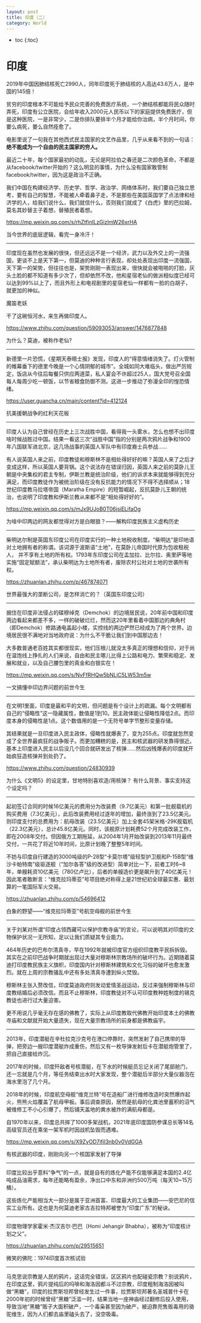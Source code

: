```yaml
---
layout: post
title: 印度（二）
category: World 
---
```


* toc
{:toc}

# 印度

2019年中国因肺结核死亡2990人，同年印度死于肺结核的人高达43.6万人，是中国的145倍！

贫穷的印度根本不可能给予民众完善的免费医疗系统，一个肺结核都能将民众随时弄死，印度有公立医院，会给年收入2000元人民币以下的家庭提供免费医疗，但是这种医院，一是非常少，二是你排队要排半个月才能给你治病，半个月时间，你要么病死，要么自然痊愈了。

电影里说了一句我在其他西式民主国家的文艺作品里，几乎从来看不到的一句话：**绝不能成为一个自由的民主国家的穷人。**

最近二十年，每个国家最初的动乱，无论是阿拉伯之春还是二次颜色革命，不都是从facebook/twitter开始的？这么明显的事情，为什么没有国家敢管制facebook/twitter，因为这是政治不正确。

我们中国在构建经济学、历史学、哲学、政治学、网络体系时，我们要自己独立思考，要有自己的智慧，不能被人牵着鼻子走，不是那些在美国英国学了点法律和经济学的人，给我们说什么，我们就信什么，否则我们就成了《白虎》里的巴拉姆，莫名其妙替主子着想，替殖民者着想。

https://mp.weixin.qq.com/s/rhZtfinILzGizlmW26xrHA

当今世界的底层逻辑，看完一身冷汗！

---

印度现在虽然也发展的很快，但还远远不是一个经济，武力以及外交上的一流强国，更谈不上是天下第一，但莫迪的种种言行表现，却处处表现出印度一流强国，天下第一的架势，但往往也是，架势刚刚一表现出来，很快就会被啪啪的打脸，灰头土脸的都不知道有多少次了，但却依然不改，他和星宿老仙的做派相似度已经可以达到99%以上了，而且外形上和电视剧里的星宿老仙一样都有一脸的白胡子，就更加的神似。

魔笛老妖

干了这碗恒河水，来生再做印度人。

https://www.zhihu.com/question/59093053/answer/1476877848

为什么？莫迪，被称作老仙?

---

新德里一片恐慌，《星期天泰晤士报》发现，印度人的“得意情绪消失了。灯火管制的帷幕垂下的德里今晚是一个心情阴郁的城市”。全城如同大难临头，做出严厉规定，饭店从今往后每餐只供应两道菜，私人宴会不许超过25人，国大党号召全国每人每周少吃一顿饭，以节省粮食防御不测。这进一步推动了弥漫全印的惶恐情绪。

https://user.guancha.cn/main/content?id=412124

抗美援朝战争的红利天花板

---

印度人认为自己曾经在历史上三次战胜中国，看得我一头雾水，怎么也想不出印度啥时候战胜过中国。结果一看这三次“战胜中国”指的分别是两次鸦片战争和1900年八国联军进北京，这几场战事的英国人军队中有印度裔士兵参战……

有人说英国人来之前，印度教徒和穆斯林不是相处得好好的嘛？英国人来了之后才变成这样，所以英国人要背锅。这个说法存在错误归因，英国人来之前的莫卧儿王朝是中央集权的君主专制，伊斯兰教是统治阶级，他们的诉求本来就能够得到充分满足，而印度教徒作为被统治阶级在没有反抗能力的情况下不得不选择顺从；18世纪印度教马拉塔帝国（Maratha Empire）的短暂崛起，反抗莫卧儿王朝的统治，也说明了印度教和伊斯兰教从来都不是“相处得好好的”。

https://mp.weixin.qq.com/s/mJx9UJoB0T06jsiELifaOg

为啥中印两边的网友都觉得对方是白眼狼？——解构印度民族主义虚构历史

---

柴明达尔制是英国东印度公司在印度实行的一种土地税收制度。“柴明达”是印地语对土地拥有者的称谓。该词源于波斯语“土地”，在莫卧儿帝国时代原为包收租税人， 并不享有土地的所有权。1793年东印度公司在孟加拉、比尔拉、奥里萨等地实施“固定赋额法”，承认柴明达为土地所有者，废除农村公社对土地的世袭所有权。

https://zhuanlan.zhihu.com/p/467874071

世界最强大的垄断公司，是怎样消亡的？（英国东印度公司）

---

据住在印度非法侵占的碟穆绰克（Demchok）的边境居民说，20年前中国和印度两边看起来都差不多，一样的破破烂烂，然而这20年里看着中国那边的典角村（即Demchok）修路通电盖起小楼，实控线的两边俨然已经成为了两个世界。边境居民很不满地对当地政府说：为什么不干脆让我们到中国那边去！

大多数普通老百姓其实都很现实，他们压根儿就没太多真正的理想和信仰，对于尚在温饱线上挣扎的人们来说，自由和民主哪儿比得上公路和电力、繁荣和稳定、发展和就业，以及自己腰包里的真金和白银实在！

https://mp.weixin.qq.com/s/NvFfRHQw5bNLjC5LW53m5w

一文搞懂中印边界问题的前世今生

---

在文明1里面，印度是最和平的文明，但问题是有个设计上的疏漏。每个文明都有自己的“侵略性”这一隐藏属性，数值是1到10。民主政体能让侵略性降低2点。而印度本身的侵略性是1点。这个数值用的是一个无符号单字节整形变量存储。

其结果就是一旦印度进入民主政体，侵略性就爆表了，变为255点。印度就忽然变成了全世界最疯狂的战争贩子。而更加糟糕的是，民主和核武器的研发靠得很近。基本上印度进入民主以后没几个回合就研发出了核弹……然后凶残爆表的印度就开始疯狂造核弹并到处扔了。

https://www.zhihu.com/question/24830939

为什么《文明5》的设定里，甘地特别喜欢造/用核弹？ 有什么背景、事实支持这个设定吗？

---

起初签订合同的时候16亿美元的费用分为改装费（9.7亿美元）和第一批舰载机的购买费用（7.3亿美元），此后改装费用经过逐年的增加，最终涨到了23.5亿美元。则印度支付的总费用为：航母改装（23.5亿美元）加上全套45架米格-29К舰载机（22.3亿美元），总计45.8亿美元。同时，该舰原计划耗费52个月完成改装工作，即在2008年交付。但因俄方工期拖延，从2004年1月开始改装到2013年11月最终交付，一共花了将近10年时间，比原计划晚了整整5年时间。

不妨与印度自行建造的3000吨级的P-28型“卡莫尔塔”级轻型护卫舰和P-15B型“维沙卡帕特南”级驱逐舰（“加尔各答”级的改进型）简单对比一下，前者工时6~8年，单艘耗资10亿美元（780亿卢比），后者的单艘造价更是飙升到了40亿美元！因此笔者敢断言：“维克拉玛蒂亚”号项目绝对称得上是21世纪初全球最实惠、最划算的一笔国际军火交易。

https://zhuanlan.zhihu.com/p/54696412

白象的野望——“维克拉玛蒂亚”号航空母舰的前世今生

---

关于刘某对所谓“印度占领西藏可以保护宗教寺庙”的言论，可以说明其对印度的文物保护状况一无所知，足以让我们质疑其专业能力。

464年历史的巴布尔清真寺，早在1992年就被印度官方组织印度教平民拆拆毁。其实在之前印巴战争时期就出现过大量对穆斯林宗教场所的破坏行为。近期随着莫迪打印度教民族主义旗帜，印度国内针对穆斯林建筑和文化习俗的破坏也愈发激烈。就在上周的宗教骚乱中还有多处清真寺遭到纵火焚毁。

穆斯林主张入赘改信，印度莫迪政府则发动爱情圣战运动，反过来强制穆斯林与印度教结婚后必须改信。而且不止穆斯林，印度教徒对不认可印度教种姓制度的锡克教徒也进行过大量迫害。

更不用说几乎毫无存在感的佛教了，实际上从印度教取代佛教开始印度本土的佛教寺庙和文献就开始大量遗失，现在大量宗教场所的前身都是佛教庙宇。

---

2013年，印度潜艇在辛杜拉克沙克号在港口停靠时，突然发射了自己携带的导弹，把旁边一艘印度潜艇炸成重伤，然后又有一枚导弹发射后卡在潜艇炮管里了，把自己直接给炸沉。

2017年的时候，印度歼敌者号核潜艇，在下水的时候艇员忘记关闭了尾部舱门，还一忘就是几个月，等任务结束出水时大家发现，整个潜艇后半部分大量仪器泡在海水里泡了几个月。

2018年的时候，印度航空母舰“维克兰特”号在造船厂进行维修改造时突然爆炸起火，熊熊火焰覆盖了航母甲板。事后调查原因，居然是航母的化粪池里蓄积的沼气被维修工不小心引爆了，然后铺天盖地的粪水被炸的满航母都是。

自1970年以来，印度总共摔了1000多架战机，2021年底印度国防参谋总长等14名高级官员还在乘坐一架军机时因战机坠毁而遇难。

https://mp.weixin.qq.com/s/X9ZyOD7ifiI3nb0v0VdGGA

有核武器的印度，刚刚向另一个核国家发射了导弹

---

印度比较出乎意料“争气”的一点，就是自有的炼化产能不仅能够满足本国的2.4亿吨成品油需求，每年还能略有盈余，净出口中东和非洲约500万吨（每天10~15万桶）。

这些炼化产能相当大一部分是属于亚洲首富、印度最大的工业集团——安巴尼的信实工业所有。这也是为何莫迪老家古吉拉特邦被誉为“印度广东”的秘诀。

---

印度物理学家霍米·杰汉吉尔·巴巴（Homi Jehangir Bhabha），被称为“印度核计划之父”。

https://zhuanlan.zhihu.com/p/29515651

微笑的佛陀：1974印度首次核试验

---

马克思说宗教是人民的鸦片，这话完全错误，区区鸦片也配碰瓷宗教？别说鸦片，在印度这里，鸦片提纯后的吗啡和海洛因都斗不过宗教，印度粗制海洛因被叫做“黑糖”，印度的拉贾斯坦邦曾经发生过一件事，拉贾斯坦邦著名圣城普什卡在2000年初的时候曾经“黑糖”泛滥一时，结果当地一座神庙经过翻修后投入使用，导致当地“黑糖”贩子大面积破产，一个毒枭甚至因为破产，被迫靠兜售贩毒用的骆驼维生，因为人们都去庙里磕头去了，没空吸毒。
